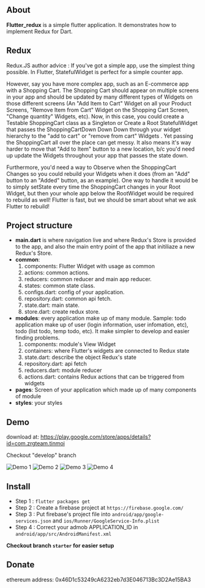 ## About

**Flutter_redux** is a simple flutter application. It demonstrates how to implement Redux for Dart.

## Redux

  Redux.JS author advice : If you've got a simple app, use the simplest thing possible. In Flutter, StatefulWidget is perfect for a simple counter app.

  However, say you have more complex app, such as an E-commerce app with a Shopping Cart. The Shopping Cart should appear on multiple screens in your app and should be updated by many different types of Widgets on those different screens (An "Add Item to Cart" Widget on all your Product Screens, "Remove Item from Cart" Widget on the Shopping Cart Screen, "Change quantity" Widgets, etc).
   Now, in this case, you could create a Testable ShoppingCart class as a Singleton or Create a Root StatefulWidget that passes the ShoppingCartDown Down Down through your widget hierarchy to the "add to cart" or "remove from cart" Widgets .
   Yet passing the ShoppingCart all over the place can get messy. It also means it's way harder to move that "Add to Item" button to a new location, b/c you'd need up update the Widgets throughout your app that passes the state down.

  Furthermore, you'd need a way to Observe when the ShoppingCart Changes so you could rebuild your Widgets when it does (from an "Add" button to an "Added" button, as an example).
  One way to handle it would be to simply setState every time the ShoppingCart changes in your Root Widget, but then your whole app below the RootWidget would be required to rebuild as well! Flutter is fast, but we should be smart about what we ask Flutter to rebuild!

## Project structure
  * **main.dart** is where navigation live and where Redux's Store is provided to the app, and also the main entry point of the app that initiliaze a new Redux's Store.
  * **common**:
    1. components: Flutter Widget with usage as common
    2. actions: common actions.
    3. reducers: common reducer and main app reducer.
    4. states: common state class.
    5. configs.dart: config of your application.
    6. repository.dart: common api fetch.
    7. state.dart: main state.
    8. store.dart: create redux store.
  * **modules**: every application make up of many module. Sample: todo application make up of user (login information, user infomation, etc), todo (list todo, temp todo, etc). It make simpler to develop and easier finding problems.
    1. components: module's View Widget
    2. containers: where Flutter's widgets are connected to Redux state
    3. state.dart: describe the object Redux's state
    4. repository.dart: api fetch
    5. reducers.dart: module reducer
    6. actions.dart: contains Redux actions that can be triggered from widgets
  * **pages**: Screen of your application which made up of many components of module
  * **styles**: your styles

## Demo
  download at: https://play.google.com/store/apps/details?id=com.zrgteam.tinmoi
 
  Checkout "develop" branch
 
  ![Demo 1](https://raw.githubusercontent.com/zrg-team/flutter_redux/develop/assets/store/good-6.png)
  ![Demo 2](https://raw.githubusercontent.com/zrg-team/flutter_redux/develop/assets/store/good-7.png)
  ![Demo 3](https://github.com/zrg-team/flutter_redux/blob/develop/assets/store/good-3.png?raw=true)
  ![Demo 4](https://github.com/zrg-team/flutter_redux/blob/develop/assets/store/good-4.png?raw=true)

## Install

  + Step 1 : `flutter packages get`
  + Step 2 : Create a firebase project at `https://firebase.google.com/`
  + Step 3 : Put firebase's project file into `android/app/google-services.json` and `ios/Runner/GoogleService-Info.plist`
  + Step 4 : Correct your admob APPLICATION_ID in `android/app/src/AndroidManifest.xml`
  
  **Checkout branch `starter` for easier setup**

## Donate
  ethereum address: 0x46D1c53249cA6232eb7d3E046713Bc3D2Ae15BA3
